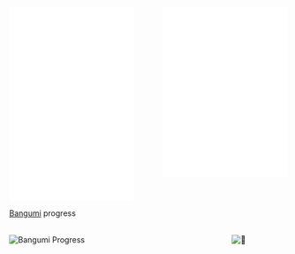 [<img align="left" width="45%" alt="🦑" src="https://raw.githubusercontent.com/THU-Pieris/THU-Pieris/main/github-metrics.svg">](#)

[<img align="right" width="45%" alt="🦑" src="https://raw.githubusercontent.com/THU-Pieris/THU-Pieris/main/metrics.plugin.anilist.characters.svg">](https://anilist.co/user/Pieris/)

<br clear="both">

[Bangumi](https://bgm.tv/user/gamut) progress

<br clear="both">

<img align="left" width="70%" alt="Bangumi Progress" src="https://bangumi-mosaic-tile.aho.im/users/gamut/timelines/progress.svg">

<img align="right" width="20%" alt="🦑" src="https://count.getloli.com/get/@pieris05?theme=moebooru">
